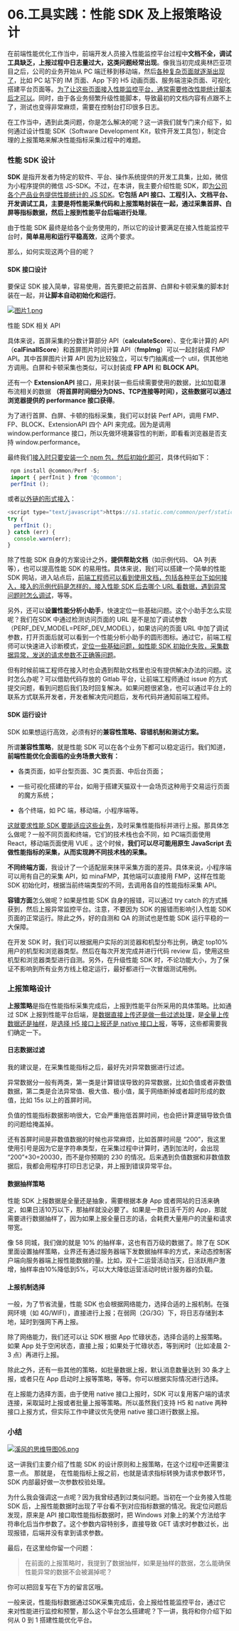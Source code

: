# 06.工具实践：性能 SDK 及上报策略设计

在前端性能优化工作当中，前端开发人员接入性能监控平台过程中**文档不全，调试工具缺乏，上报过程中日志量过大，这类问题经常出现**。像我当初完成奥林匹亚项目之后，公司的业务开始从 PC 端迁移到移动端，然后<u>各种复杂页面就逐渐出现了</u>，比如 PC 站下的 IM 页面、App 下的 H5 动画页面、服务端渲染页面、可视化搭建平台页面等。<u>为了让这些页面接入性能监控平台，通常需要修改性能统计脚本后才可以</u>。同时，由于各业务频繁升级性能脚本，导致最初的文档内容有点跟不上了，测试也变得非常麻烦，需要在控制台打印很多日志。

在工作当中，遇到此类问题，你是怎么解决的呢？这一讲我们就专门来介绍下，如何通过设计性能 SDK（Software Development Kit，软件开发工具包），制定合理的上报策略来解决性能指标采集过程中的难题。

### 性能 SDK 设计

**SDK** 是指开发者为特定的软件、平台、操作系统提供的开发工具集，比如，微信为小程序提供的微信 JS-SDK。不过，在本讲，我主要介绍性能 SDK，即<u>为公司各个产品业务提供性能统计的 JS SDK</u>。**它包括 API 接口、工程引入、文档平台、开发调试工具，主要是将性能采集代码和上报策略封装在一起，通过采集首屏、白屏等指标数据，然后上报到性能平台后端进行处理**。

由于性能 SDK 最终是给各个业务使用的，所以它的设计要满足在接入性能监控平台时，**简单易用和运行平稳高效**，这两个要求。

那么，如何实现这两个目的呢？

#### SDK 接口设计

要保证 SDK 接入简单，容易使用，首先要把之前首屏、白屏和卡顿采集的脚本封装在一起，并**让脚本自动初始化和运行**。

[![图片1.png](https://camo.githubusercontent.com/978aa2afe3303d507a69f7f88815384c5b5efeb2940770f550a79ab2869ebd5f/68747470733a2f2f73302e6c677374617469632e636f6d2f692f696d616765362f4d30302f31362f46362f43696f504f574248496f36415a435934414144744f7037586b62383132392e706e67)](https://camo.githubusercontent.com/978aa2afe3303d507a69f7f88815384c5b5efeb2940770f550a79ab2869ebd5f/68747470733a2f2f73302e6c677374617469632e636f6d2f692f696d616765362f4d30302f31362f46362f43696f504f574248496f36415a435934414144744f7037586b62383132392e706e67)

性能 SDK 相关 API

具体来说，首屏采集的分数计算部分 API（**calculateScore**）、变化率计算的 API（**calFinallScore**）和首屏图片时间计算 API（**fmpImg**）可以一起封装成 FMP API。其中首屏图片计算 API 因为比较独立，可以专门抽离成一个 util，供其他地方调用。白屏和卡顿采集也类似，可以封装成 **FP API** 和 **BLOCK API**。

还有一个 **ExtensionAPI** 接口，用来封装一些后续需要使用的数据，比如加载瀑布流相关的数据 **（将首屏时间细分为DNS、TCP连接等时间），这些数据可以通过浏览器提供的 performance 接口获得**。

为了进行首屏、白屏、卡顿的指标采集，我们可以封装 Perf API，调用 FMP、FP、BLOCK、ExtensionAPI 四个 API 来完成。因为是调用 window.performance 接口，所以先做环境兼容性的判断，即看看浏览器是否支持 window.performance。

最终我们<u>接入时只要安装一个 npm 包，然后初始化即可</u>，具体代码如下：

```js
 npm install @common/Perf -S;
 import { perfInit } from '@common';
 perfInit ();
```

或者<u>以外链的形式接入</u>：

```js
<script type="text/javascript">https://s1.static.com/common/perf/static/js/1.0.0/perf.min.js</script>
try {
  perfInit ();
} catch (err) {
  console.warn(err);
}
```

除了性能 SDK 自身的方案设计之外，**提供帮助文档**（如示例代码、 QA 列表等），也可以提高性能 SDK 的易用性。具体来说，我们可以搭建一个简单的性能 SDK 网站，进入站点后，<u>前端工程师可以看到使用文档，包括各种平台下如何接入，接入的示例代码是怎样的，接入性能 SDK 后去哪个 URL 看数据，遇到异常问题时怎么调试</u>，等等。

另外，还可以**设置性能分析小助手**，快速定位一些基础问题。这个小助手怎么实现呢？我们在SDK 中通过检测访问页面的 URL 是不是加了调试参数（PERF_DEV_MODEL=PERF_DEV_MODEL），如果访问的页面 URL 中加了调试参数，打开页面后就可以看到一个性能分析小助手的圆形图标。通过它，前端工程师可以快速进入诊断模式，<u>定位一些基础问题，如性能 SDK 初始化失败，采集数据异常，发送的请求参数不正确等问题</u>。

但有时候前端工程师在接入时也会遇到帮助文档里也没有提供解决办法的问题。这时怎么办呢？可以借助代码存放的 Gitlab 平台，让前端工程师通过 issue 的方式提交问题，看到问题后我们及时回复解决。如果问题很紧急，也可以通过平台上的联系方式联系开发者，开发者解决完问题后，发布代码并通知前端工程师。

#### SDK 运行设计

SDK 如果想运行高效，必须有好的**兼容性策略、容错机制和测试方案。**

所谓**兼容性策略**，就是性能 SDK 可以在各个业务下都可以稳定运行。我们知道，**前端性能优化会面临的业务场景大致有：**

- 各类页面，如平台型页面、3C 类页面、中后台页面；

- 一些可视化搭建的平台，如用于搭建天猫双十一会场页这种用于交易运行页面的魔方系统；

- 各个终端，如 PC 端，移动端，小程序端等。

<u>这就要求性能 SDK 要能适应这些业务</u>，及时采集性能指标并进行上报。那具体怎么做呢？一般不同页面和终端，它们的技术栈也会不同，如 PC端页面使用 React，移动端页面使用 VUE 。这个时候，**我们可以尽可能用原生 JavaScript 去做性能指标的采集，从而实现跨不同技术栈的采集。**

**不同终端方面**，我设计了一个适配层来抹平采集方面的差异。具体来说，小程序端可以用有自己的采集 API，如 minaFMP，其他端可以直接用 FMP，这样在性能 SDK 初始化时，根据当前终端类型的不同，去调用各自的性能指标采集 API。

**容错方面**怎么做呢？如果是性能 SDK 自身的报错，可以通过 try catch 的方式捕获到，然后上报异常监控平台。注意，不要因为 SDK 的报错而影响引入性能 SDK 页面的正常运行。除此之外，好的自测和 QA 的测试也是性能 SDK 运行平稳的一大保障。

在开发 SDK 时，我们可以根据用户实际的浏览器和机型分布比例，确定 top10% 用户的机型和浏览器类型。然后在每次开发完成并进行代码 review 后，使用这些机型和浏览器类型进行自测。另外，在升级性能 SDK 时，不论功能大小，为了保证不影响到所有业务方线上稳定运行，最好都进行一次冒烟测试用例。

### 上报策略设计

**上报策略**是指在性能指标采集完成后，上报到性能平台所采用的具体策略。比如通过 SDK 上报到性能平台后端，是<u>数据直接上传还是做一些过滤处理</u>，是<u>全量上传数据还是抽样</u>，是<u>选择 H5 接口上报还是 native 接口上报</u>，等等，这些都需要我们确定一下。

#### 日志数据过滤

我的建议是，在采集性能指标之后，最好先对异常数据进行过滤。

异常数据分一般有两类，第一类是计算错误导致的异常数据，比如负值或者非数值数据，第二类是合法异常值、极大值、极小值，属于网络断掉或者超时形成的数值，比如 15s 以上的首屏时间。

负值的性能指标数据影响很大，它会严重拖低首屏时间，也会把计算逻辑导致负值的问题给掩盖掉。

还有首屏时间是非数值数据的时候也非常麻烦，比如首屏时间是 “200”，我这里使用引号是因为它是字符串类型，在采集过程中计算时，遇到加法时，会出现 “200”+30=20030，而不是你预期的 230 的情况。后来遇到负值数据和非数值数据后，我都会用程序打印日志记录，并上报到错误异常平台。

#### 数据抽样策略

性能 SDK 上报数据是全量还是抽象，需要根据本身 App 或者网站的日活来确定，如果日活10万以下，那抽样就没必要了。如果是一款日活千万的 App，那就需要进行数据抽样了，因为如果上报全量日志的话，会耗费大量用户的流量和请求带宽。

像 58 同城，我们做的就是 10% 的抽样率，这也有百万级的数据了。除了在 SDK 里面设置抽样策略，业界还有通过服务器端下发数据抽样率的方式，来动态控制客户端向服务器端上报性能数据的量。比如，双十二运营活动当天，日活跃用户激增，抽样率由10%降低到5%，可以大大降低运营活动时统计服务器的负载。

#### 上报机制选择

一般，为了节省流量，性能 SDK 也会根据网络能力，选择合适的上报机制。在强网环境（如 4G/WIFI），直接进行上报；在弱网（2G/3G）下，将日志存储到本地，延时到强网下再上报。

除了网络能力，我们还可以让 SDK 根据 App 忙碌状态，选择合适的上报策略。如果 App 处于空闲状态，直接上报；如果处于忙碌状态，等到闲时（比如凌晨 2-3 点）再进行上报。

除此之外，还有一些其他的策略，如批量数据上报，默认消息数量达到 30 条才上报，或者只在 App 启动时上报等策略，等等。你可以根据实际情况进行选择。

在上报能力选择方面，由于使用 native 接口上报时，SDK 可以复用客户端的请求连接，采取延时上报或者批量上报等策略。所以虽然我们支持 H5 和 native 两种接口上报方式，但实际工作中建议优先使用 native 接口进行数据上报。

### 小结

[![溪风的思维导图06.png](https://camo.githubusercontent.com/b9f8b4d1aadd97bbcbbf57269182bb0c9e8c32ce630d8f5225703f5de18ffec9/68747470733a2f2f73302e6c677374617469632e636f6d2f692f696d616765362f4d30302f31362f46452f43696f504f5742484b4f69414365583241414b717374496f6177453933342e706e67)](https://camo.githubusercontent.com/b9f8b4d1aadd97bbcbbf57269182bb0c9e8c32ce630d8f5225703f5de18ffec9/68747470733a2f2f73302e6c677374617469632e636f6d2f692f696d616765362f4d30302f31362f46452f43696f504f5742484b4f69414365583241414b717374496f6177453933342e706e67)

这一讲我们主要介绍了性能 SDK 的设计原则和上报策略，在这个过程中还需要注意一点。 那就是， 在性能指标上报之前，也就是请求指标转换为请求参数环节，SDK 内部最好做一次参数校验处理。

为什么我会强调这一点呢？因为我曾经遇到过类似问题。当初在一个业务接入性能 SDK 后，上报性能数据时出现了平台看不到对应指标数据的情况。我定位问题后发现，原来是 API 接口取性能指标数据时，把 Windows 对象上的某个方法给字符串化后当作参数了。这个参数内容特别多，直接导致 GET 请求时参数过长，出现报错，后端并没有拿到请求参数。

最后，在这里给你留一个问题：

> 在前面的上报策略时，我提到了数据抽样，如果是抽样的数据，怎么能确保性能异常的数据不会被漏掉呢？

你可以把回复写在下方的留言区哦。

一般来说，性能指标数据通过SDK采集完成后，会上报给性能监控平台，通过它来对性能进行监控和预警，那么这个平台怎么搭建呢？下一讲，我将和你介绍下如何从 0 到 1 搭建性能优化平台。
